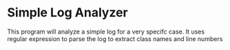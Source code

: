 # Simple Log Analyzer
This program will analyze a simple log for a very specifc case.
It uses regular expression to parse the log to extract class names and line numbers



